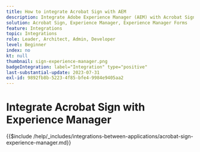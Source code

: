 ```yaml
---
title: How to integrate Acrobat Sign with AEM
description: Integrate Adobe Experience Manager (AEM) with Acrobat Sign to streamline sending documents for signature.
solution: Acrobat Sign, Experience Manager, Experience Manager Forms
feature: Integrations
topic: Integrations
role: Leader, Architect, Admin, Developer
level: Beginner
index: no
kt: null
thumbnail: sign-experience-manager.png
badgeIntegration: label="Integration" type="positive"
last-substantial-update: 2023-07-31
exl-id: 9892fb8b-5223-4f85-bfe4-9984e9405aa2
---
```

# Integrate Acrobat Sign with Experience Manager

{{$include /help/_includes/integrations-between-applications/acrobat-sign-experience-manager.md}}
